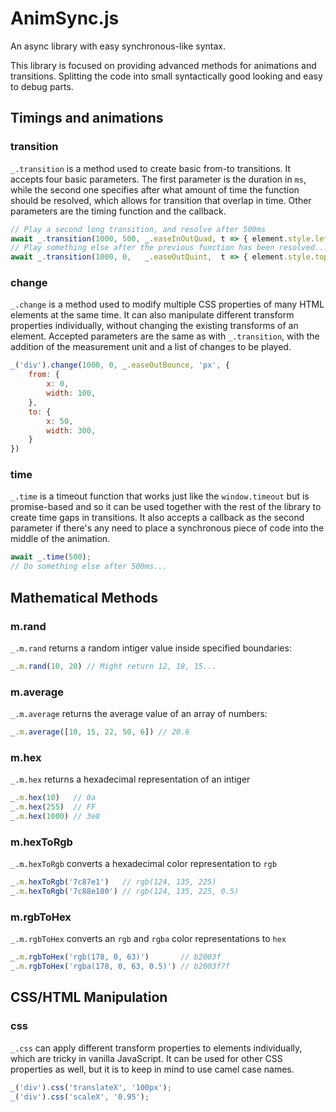 # AnimSync.js
An async library with easy synchronous-like syntax.
 
This library is focused on providing advanced methods for animations and transitions. 
Splitting the code into small syntactically good looking and easy to debug parts.

## Timings and animations


### transition
`_.transition` is a method used to create basic from-to transitions. It accepts four basic parameters. The first parameter is the duration in `ms`, while the second one specifies after what amount of time the function should be resolved, which allows for transition that overlap in time. Other parameters are the timing function and the callback.

```javascript
// Play a second long transition, and resolve after 500ms
await _.transition(1000, 500, _.easeInOutQuad, t => { element.style.left = `${100* t }px` });
// Play something else after the previous function has been resolved...
await _.transition(1000, 0,   _.easeOutQuint,  t => { element.style.top = `${100* t }px` });
```

### change
`_.change` is a method used to modify multiple CSS properties of many HTML elements at the same time.
It can also manipulate different transform properties individually, without changing the existing transforms of an element.
Accepted parameters are the same as with `_.transition`, with the addition of the measurement unit and a list of changes to be played.
```javascript
_('div').change(1000, 0, _.easeOutBounce, 'px', {
    from: {
        x: 0,
        width: 100,
    },
    to: {
        x: 50,
        width: 300,
    }
})
```

### time
`_.time` is a timeout function that works just like the `window.timeout` but is promise-based and so it can be used together with the rest of the library to create time gaps in transitions. It also accepts a callback as the second parameter if there's any need to place a synchronous piece of code into the middle of the animation.
```javascript
await _.time(500);
// Do something else after 500ms...
```

## Mathematical Methods

### m.rand
`_.m.rand` returns a random intiger value inside specified boundaries:
```javascript
_.m.rand(10, 20) // Might return 12, 18, 15...
```

### m.average
`_.m.average` returns the average value of an array of numbers:
```javascript
_.m.average([10, 15, 22, 50, 6]) // 20.6
```

### m.hex
`_.m.hex` returns a hexadecimal representation of an intiger
```javascript
_.m.hex(10)   // 0a
_.m.hex(255)  // FF
_.m.hex(1000) // 3e8
```
### m.hexToRgb
`_.m.hexToRgb` converts a hexadecimal color representation to `rgb` 
```javascript
_.m.hexToRgb('7c87e1')   // rgb(124, 135, 225)
_.m.hexToRgb('7c88e180') // rgb(124, 135, 225, 0.5)
```

### m.rgbToHex
`_.m.rgbToHex` converts an `rgb` and `rgba` color representations to `hex` 
```javascript
_.m.rgbToHex('rgb(178, 0, 63)')       // b2003f
_.m.rgbToHex('rgba(178, 0, 63, 0.5)') // b2003f7f
```



## CSS/HTML Manipulation

### css
`_.css` can apply different transform properties to elements individually, which are tricky in vanilla JavaScript.
It can be used for other CSS properties as well, but it is to keep in mind to use camel case names.
```javascript
_('div').css('translateX', '100px');
_('div').css('scaleX', '0.95');
```


